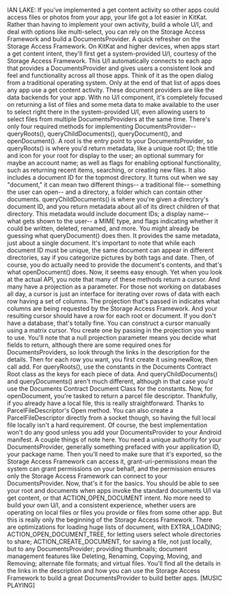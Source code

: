 IAN LAKE: If you've implemented a get content activity so other apps could access files or photos from your app, your life got a lot easier in KitKat. Rather than having to implement your own activity, build a whole U/I, and deal with options like multi-select, you can rely on the Storage Access Framework and build a DocumentsProvider. A quick refresher on the Storage Access Framework. On KitKat and higher devices, when apps start a get content intent, they'll first get a system-provided U/I, courtesy of the Storage Access Framework. This U/I automatically connects to each app that provides a DocumentsProvider and gives users a consistent look and feel and functionality across all those apps. Think of it as the open dialog from a traditional operating system. Only at the end of that list of apps does any app use a get content activity. These document providers are like the data backends for your app. With no U/I component, it's completely focused on returning a list of files and some meta data to make available to the user to select right there in the system-provided U/I, even allowing users to select files from multiple DocumentsProviders at the same time. There's only four required methods for implementing DocumentsProvider-- queryRoots(), queryChildDocuments(), queryDocument(), and openDocument(). A root is the entry point to your DocumentsProvider, so queryRoots() is where you'd return metadata, like a unique root ID; the title and icon for your root for display to the user; an optional summary for maybe an account name; as well as flags for enabling optional functionality, such as returning recent items, searching, or creating new files. It also includes a document ID for the topmost directory. It turns out when we say "document," it can mean two different things-- a traditional file-- something the user can open-- and a directory, a folder which can contain other documents. queryChildDocuments() is where you're given a directory's document ID, and you return metadata about all of its direct children of that directory. This metadata would include document IDs; a display name-- what gets shown to the user-- a MIME type, and flags indicating whether it could be written, deleted, renamed, and more. You might already be guessing what queryDocument() does then. It provides the same metadata, just about a single document. It's important to note that while each document ID must be unique, the same document can appear in different directories, say if you categorize pictures by both tags and date. Then, of course, you do actually need to provide the document's contents, and that's what openDocument() does. Now, it seems easy enough. Yet when you look at the actual API, you note that many of these methods return a cursor. And many have a projection as a parameter. For those not working on databases all day, a cursor is just an interface for iterating over rows of data with each row having a set of columns. The projection that's passed in indicates what columns are being requested by the Storage Access Framework. And your resulting cursor should have a row for each root or document. If you don't have a database, that's totally fine. You can construct a cursor manually using a matrix cursor. You create one by passing in the projection you want to use. You'll note that a null projection parameter means you decide what fields to return, although there are some required ones for DocumentsProviders, so look through the links in the description for the details. Then for each row you want, you first create it using newRow, then call add. For queryRoots(), use the constants in the Documents Contract Root class as the keys for each piece of data. And queryChildDocuments() and queryDocuments() aren't much different, although in that case you'd use the Documents Contract Document Class for the constants. Now, for openDocument, you're tasked to return a parcel file descriptor. Thankfully, if you already have a local file, this is really straightforward. Thanks to ParcelFileDescriptor's Open method. You can also create a ParcelFileDescriptor directly from a socket though, so having the full local file locally isn't a hard requirement. Of course, the best implementation won't do any good unless you add your DocumentsProvider to your Android manifest. A couple things of note here. You need a unique authority for your DocumentsProvider, generally something prefaced with your application ID, your package name. Then you'll need to make sure that it's exported, so the Storage Access Framework can access it, grant-uri-permissions mean the system can grant permissions on your behalf, and the permission ensures only the Storage Access Framework can connect to your DocumentsProvider. Now, that's it for the basics. You should be able to see your root and documents when apps invoke the standard documents U/I via get content, or that ACTION_OPEN_DOCUMENT intent. No more need to build your own U/I, and a consistent experience, whether users are operating on local files or files you provide or files from some other app. But this is really only the beginning of the Storage Access Framework. There are optimizations for loading huge lists of document, with EXTRA_LOADING; ACTION_OPEN_DOCUMENT_TREE, for letting users select whole directories to share; ACTION_CREATE_DOCUMENT, for saving a file, not just locally, but to any DocumentsProvider; providing thumbnails; document management features like Deleting, Renaming, Copying, Moving, and Removing; alternate file formats; and virtual files. You'll find all the details in the links in the description and how you can use the Storage Access Framework to build a great DocumentsProvider to build better apps. [MUSIC PLAYING]